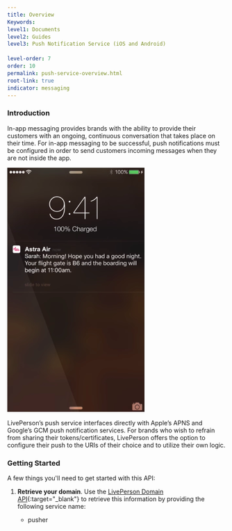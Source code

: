 ```yaml
---
title: Overview
Keywords:
level1: Documents
level2: Guides
level3: Push Notification Service (iOS and Android)

level-order: 7
order: 10
permalink: push-service-overview.html
root-link: true
indicator: messaging
---
```

### Introduction

In-app messaging provides brands with the ability to provide their customers with an ongoing, continuous conversation that takes place on their time.  For in-app messaging to be successful, push notifications must be configured in order to send customers incoming messages when they are not inside the app.

![PushServices](img/pushservices.png)

LivePerson’s push service interfaces directly with Apple’s APNS and Google’s GCM push notification services. For brands who wish to refrain from sharing their tokens/certificates, LivePerson offers the option to configure their push to the URIs of their choice and to utilize their own logic.

### Getting Started

A few things you'll need to get started with this API:

1. **Retrieve your domain**. Use the [LivePerson Domain API](agent-domain-domain-api.html){:target="_blank"} to retrieve this information by providing the following service name:

	* pusher
